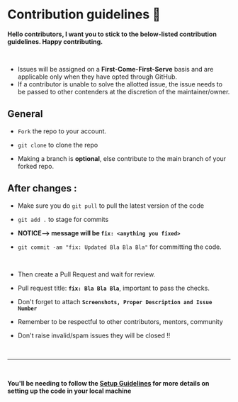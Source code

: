 # Contribution guidelines 🔐

**Hello contributors, I want you to stick to the below-listed contribution guidelines. Happy contributing.**

<br/>

- Issues will be assigned on a **First-Come-First-Serve** basis and are applicable only when they have opted through GitHub.
- If a contributor is unable to solve the allotted issue, the issue needs to be passed to other contenders at the discretion of the maintainer/owner.


## General  

- `Fork` the repo to your account.
- `git clone` to clone the repo

- Making a branch is **optional**, else contribute to the main branch of your forked repo.


## After changes : 
- Make sure you do `git pull` to pull the latest version of the code
- `git add .` to stage for commits
- **NOTICE--> message will be `fix: <anything you fixed>`**
- `git commit -am "fix: Updated Bla Bla Bla"` for committing the code.

  <br/>

- Then create a Pull Request and wait for review.
- Pull request title: **`fix: Bla Bla Bla`**, important to pass the checks.
- Don't forget to attach **`Screenshots, Proper Description and Issue Number`**
- Remember to be respectful to other contributors, mentors, community
- Don't raise invalid/spam issues they will be closed !!

<br/>

---

<br/>

**You'll be needing to follow the [Setup Guidelines](https://github.com/IAmTamal/Milan/blob/main/rules/) for more details on setting up the code in your local machine**


